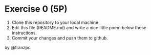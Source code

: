  # Exercise 0 (5P)

1) Clone this repository to your local machine
2) Edit this file (README.md) and write a nice little poem below these instructions.
3) Commit your changes and push them to github.

by @franzpc

